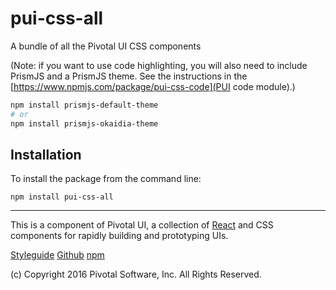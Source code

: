 # pui-css-all

A bundle of all the Pivotal UI CSS components

(Note: if you want to use code highlighting, you will also need to include
 PrismJS and a PrismJS theme. See the instructions in the 
 [https://www.npmjs.com/package/pui-css-code](PUI code module).)

```sh
npm install prismjs-default-theme
# or
npm install prismjs-okaidia-theme
```


## Installation

To install the package from the command line:

```
npm install pui-css-all
```



*****************************************

This is a component of Pivotal UI, a collection of [React](https://facebook.github.io/react/) and CSS components for rapidly building and prototyping UIs.

[Styleguide](http://styleguide.pivotal.io)
[Github](https://github.com/pivotal-cf/pivotal-ui)
[npm](https://www.npmjs.com/browse/keyword/pivotal%20ui%20modularized)

(c) Copyright 2016 Pivotal Software, Inc. All Rights Reserved.
